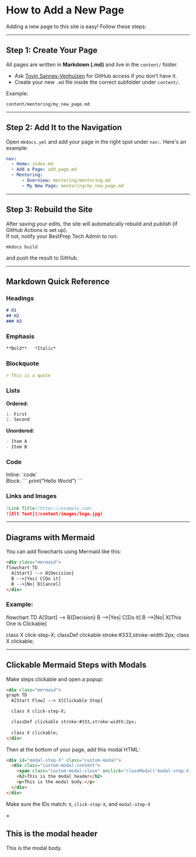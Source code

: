 # How to Add a New Page

Adding a new page to this site is easy! Follow these steps:

---

## Step 1: Create Your Page

All pages are written in **Markdown (.md)** and live in the `content/` folder.

- Ask [Tovin Sannes-Venhuizen](mailto:tsannes-venhuizen@bestprep.org) for GitHub access if you don’t have it.
- Create your new `.md` file inside the correct subfolder under `content/`.

Example:
```
content/mentoring/my_new_page.md
```

---

## Step 2: Add It to the Navigation

Open `mkdocs.yml` and add your page in the right spot under `nav:`. Here's an example:

```yaml
nav:
  - Home: index.md
  - Add a Page: add_page.md
  - Mentoring:
      - Overview: mentoring/mentoring.md
      - My New Page: mentoring/my_new_page.md
```

---

## Step 3: Rebuild the Site

After saving your edits, the site will automatically rebuild and publish (if GitHub Actions is set up).  
If not, notify your BestPrep Tech Admin to run:

```
mkdocs build
```
and push the result to GitHub.

---

## Markdown Quick Reference

### Headings
```markdown
# H1
## H2
### H3
```

### Emphasis
```markdown
**Bold**   *Italic*
```

### Blockquote
```markdown
> This is a quote
```

### Lists
**Ordered:**
```markdown
1. First
2. Second
```

**Unordered:**
```markdown
- Item A
- Item B
```

### Code
Inline: \`code\`  
Block:
\`\`\`
print("Hello World")
\`\`\`

### Links and Images
```markdown
[Link Title](https://example.com)
![Alt Text](/content/images/logo.jpg)
```

---

## Diagrams with Mermaid

You can add flowcharts using Mermaid like this:

```html
<div class="mermaid">
flowchart TD
  A[Start] --> B{Decision}
  B -->|Yes| C[Do it]
  B -->|No| D[Cancel]
</div>
```

### Example:

<div class="mermaid">
flowchart TD
  A[Start] --> B{Decision}
  B -->|Yes| C[Do it]
  B -->|No| X[This One is Clickable]

  class X click-step-X;
  classDef clickable stroke:#333,stroke-width:2px;
  class X clickable;
</div>

---

## Clickable Mermaid Steps with Modals

Make steps clickable and open a popup:

```html
<div class="mermaid"> 
graph TD
  A[Start Flow] --> X[Clickable Step]

  class X click-step-X;

  classDef clickable stroke:#333,stroke-width:2px;
  
  class X clickable;
</div>
```

Then at the bottom of your page, add this modal HTML:

```html
<div id="modal-step-X" class="custom-modal">
  <div class="custom-modal-content">
    <span class="custom-modal-close" onclick="closeModal('modal-step-X')">&times;</span>
    <h2>This is the modal header</h2>
    <p>This is the modal body.</p>
  </div>
</div>
```

Make sure the IDs match: `X`, `click-step-X`, and `modal-step-X`

<div id="modal-step-X" class="custom-modal">
  <div class="custom-modal-content">
    <span class="custom-modal-close" onclick="closeModal('modal-step-X')">&times;</span>
    <h2>This is the modal header</h2>
    <p>This is the modal body.</p>
  </div>
</div>